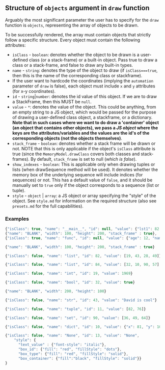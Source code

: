 ## Structure of `objects` argument in `draw` function

Arguably the most significant parameter the user has to specify for the `draw` function is `objects`, representing
the array of objects to be drawn.

To be successfully rendered, the array must contain objects that strictly follow a specific structure. Every object
must contain the following attributes:

-   `isClass` - `boolean`: denotes whether the object to be drawn is a user-defined class (or a stack-frame) or a built-in
    object. Pass true to draw a class or a stack-frame, and false to draw any built-in types.
-   `name` - `string`: denotes the type of the object to draw (if `isClass===true`, then this is the name of the
    corresponding class or stackframe).
-   If the user want to hardcode the coordinates (implying the `automation` parameter of `draw` is false), each object
    must include `x` and `y` attributes (for x-y coordinates).
-   `id` - `string`|`number`: denotes the id value of this object. If we are to draw a StackFrame, then this MUST be `null`.
-   `value` - `*`: denotes the value of the object. This could be anything, from an empty string to a JS object,
    which would be passed for the purpose of drawing a user-defined class object, a
    stackframe, or a dictionary.
    **Note that in such cases where we want to do draw a 'container'
    object (an object that contains other objects), we pass a _JS object_ where the keys are the
    attributes/variables and the values are the id's of the corresponding objects (not the
    objects themselves)**.
-   `stack_frame` - `boolean`: denotes whether a stack frame will be drawn or not. NOTE that this is only
    applicable if the object's `isClass` attribute is true (since the
    `MemoryModel.drawClass` covers both classes and stack-frames). By default,
    `stack_frame` is set to null (_which is false_).
-   `show_indexes` - `boolean`: This is applicable only when drawing tuples or lists (when drawSequence
    method will be used). It denotes whether the memory box of the underlying
    sequence will include indices (for sequences) or not. This
    has a default value of `false`, and it should be manually set to `true`
    only if the object corresponds to a sequence (list or
    tuple).
-   `style` - `object` | `array`: a JS object or array specifying the "style" of the object. See `style.md` for information
    on the required structure (also see `presets.md` for the full capabilities).

### Examples

```javascript
{"isClass": true, "name": "__main__", "id": null, "value": {"lst1": 82, "lst2": 84, "p": 99, "d": 10, "t": 11}, "stack_frame": true},
{"name": "BLANK", "width": 100, "height": 200, "stack_frame" : true},
{"isClass": true, "name": "func", "id": null, "value": {"age": 12, "name": 17}, "stack_frame": true},

{"name": "BLANK", "width": 100, "height": 200, "stack_frame" : true}

{"isClass": false, "name": "list", "id": 82, "value": [19, 43, 28, 49]}

{"isClass": false, "name": "list", "id": 84, "value": [32, 10, 90, 57], "show_indexes": true}

{"isClass": false, "name": "int", "id": 19, "value": 1969}

{"isClass": false, "name": "bool", "id": 32, "value": true}

{"name": "BLANK", "width": 200, "height": 100}

{"isClass": false, "name": "str", "id": 43, "value": "David is cool"}

{"isClass": false, "name": "tuple", "id": 11, "value": [82, 76]}

{"isClass": false, "name": "set", "id": 90, "value": [36, 49, 64]}

{"isClass": false, "name": "dict", "id": 10, "value": {"x": 81, "y": 100, "z": 121}}

{"isClass": false, "name": "None", "id": 13, "value": "None",
    "style": {
      "text_value" : {"font-style": "italic"},
      "box_id": {"fill": "red", "fillStyle": "dots"},
      "box_type": {"fill": "red", "fillStyle": "solid"},
      "box_container": {"fill":"black", "fillStyle": "solid"}}
}
```
